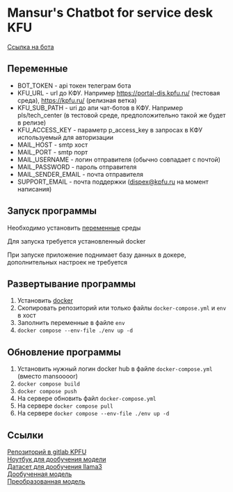 # Mansur's Chatbot for service desk KFU

[Ссылка на бота](https://t.me/mansur_dis_bot)

## Переменные

* BOT_TOKEN - api токен телеграм бота
* KFU_URL - url до КФУ. Например https://portal-dis.kpfu.ru/ (тестовая среда), https://kpfu.ru/ (релизная ветка)
* KFU_SUB_PATH - uri до апи чат-ботов в КФУ. Например pls/tech_center (в тестовой среде, предположительно такой же будет в релизе)
* KFU_ACCESS_KEY - параметр p_access_key в запросах в КФУ используемый для авторизации
* MAIL_HOST - smtp хост
* MAIL_PORT - smtp порт
* MAIL_USERNAME - логин отправителя (обычно совпадает с почтой)
* MAIL_PASSWORD - пароль отправителя
* MAIL_SENDER_EMAIL - почта отправителя
* SUPPORT_EMAIL - почта поддержки (dispex@kpfu.ru на момент написания)

## Запуск программы

Необходимо установить [переменные](#переменные) среды

Для запуска требуется установленный docker

При запуске приложение поднимает базу данных в докере, дополнительных настроек не требуется

## Развертывание программы

1. Установить [docker](https://docs.docker.com/engine/install/)
2. Скопировать репозиторий или только файлы `docker-compose.yml` и `env` в хост
3. Заполнить переменные в файле `env`
4. `docker compose --env-file ./env up -d`

## Обновление программы

1. Установить нужный логин docker hub в файле `docker-compose.yml` (вместо mansoooor)
2. `docker compose build`
3. `docker compose push`
4. На сервере обновить файл `docker-compose.yml`
5. На сервере `docker compose pull`
6. На сервере `docker compose --env-file ./env up -d`

## Ссылки

[Репозиторий в gitlab KPFU](https://git.kpfu.ru/MMAkhmatov/chatbot-for-service-desk-kfu)  
[Ноутбук для дообучения модели](https://colab.research.google.com/drive/1bJLS_fBXCExYqrFOaNBJLRVbBotOw0fw?usp=sharing)  
[Датасет для дообучения llama3](https://huggingface.co/datasets/mansooooor/llama3-fine-tuning-dataset)  
[Дообученная модель](https://huggingface.co/mansooooor/llama3-fine-tuned)  
[Преобразованная модель](https://huggingface.co/mansooooor/llama3-fine-tuned-gguf)  
